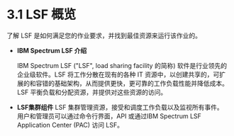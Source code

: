 # 3.1 LSF 概览

了解 LSF 是如何满足您的作业要求，并找到最佳资源来运行该作业的。

- **IBM Spectrum LSF 介绍**

  IBM Spectrum LSF ("LSF",  load sharing facility 的简称) 软件是行业领先的企业级软件。LSF 将工作分散在现有的各种 IT 资源中，以创建共享的，可扩展的和容错的基础架构，从而提供更快，更可靠的工作负载性能并降低成本。 LSF 平衡负载和分配资源，并提供对这些资源的访问。

- **LSF集群组件**
  LSF 集群管理资源，接受和调度工作负载以及监视所有事件。 用户和管理员可以通过命令行界面，API 或通过IBM Spectrum LSF Application Center (PAC) 访问 LSF。